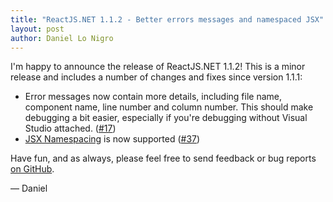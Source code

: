 ```yaml
---
title: "ReactJS.NET 1.1.2 - Better errors messages and namespaced JSX"
layout: post
author: Daniel Lo Nigro
---
```


I'm happy to announce the release of ReactJS.NET 1.1.2! This is a minor release and includes a number of changes and fixes since version 1.1.1:

 * Error messages now contain more details, including file name, component name, line number and column number. This should make debugging a bit easier, especially if you're debugging without Visual Studio attached. ([#17](https://github.com/reactjs/React.NET/issues/17))
 * [JSX Namespacing](http://facebook.github.io/react/blog/2014/07/17/react-v0.11.html#jsx-namespacing) is now supported ([#37](https://github.com/reactjs/React.NET/issues/37))

Have fun, and as always, please feel free to send feedback or bug reports
[on GitHub](https://github.com/reactjs/React.NET).

— Daniel
